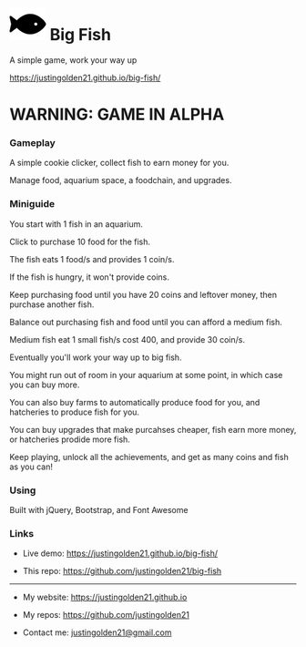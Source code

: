 # <img src="img/fish.svg" width="64px"> Big Fish

A simple game, work your way up

https://justingolden21.github.io/big-fish/

# WARNING: GAME IN ALPHA

### Gameplay

A simple cookie clicker, collect fish to earn money for you.

Manage food, aquarium space, a foodchain, and upgrades.

### Miniguide

You start with 1 fish in an aquarium.

Click to purchase 10 food for the fish.

The fish eats 1 food/s and provides 1 coin/s.

If the fish is hungry, it won't provide coins.

Keep purchasing food until you have 20 coins and leftover money, then purchase another fish.

Balance out purchasing fish and food until you can afford a medium fish.

Medium fish eat 1 small fish/s cost 400, and provide 30 coin/s.

Eventually you'll work your way up to big fish.

You might run out of room in your aquarium at some point, in which case you can buy more.

You can also buy farms to automatically produce food for you, and hatcheries to produce fish for you.

You can buy upgrades that make purcahses cheaper, fish earn more money, or hatcheries prodide more fish.

Keep playing, unlock all the achievements, and get as many coins and fish as you can!

### Using

Built with jQuery, Bootstrap, and Font Awesome


### Links

- Live demo: https://justingolden21.github.io/big-fish/

- This repo: https://github.com/justingolden21/big-fish

<hr>

- My website: https://justingolden21.github.io

- My repos: https://github.com/justingolden21

- Contact me: justingolden21@gmail.com
